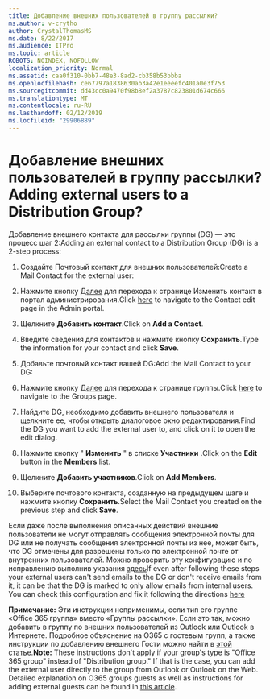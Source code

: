 ```yaml
---
title: Добавление внешних пользователей в группу рассылки?
ms.author: v-crytho
author: CrystalThomasMS
ms.date: 8/22/2017
ms.audience: ITPro
ms.topic: article
ROBOTS: NOINDEX, NOFOLLOW
localization_priority: Normal
ms.assetid: caa0f310-0bb7-48e3-8ad2-cb358b53bbba
ms.openlocfilehash: ce67797a1838630ab3a42e1eeeefc401a0e3f753
ms.sourcegitcommit: dd43cc0a9470f98b8ef2a3787c823801d674c666
ms.translationtype: MT
ms.contentlocale: ru-RU
ms.lasthandoff: 02/12/2019
ms.locfileid: "29906889"
---
```

# <a name="adding-external-users-to-a-distribution-group"></a><span data-ttu-id="eda3a-102">Добавление внешних пользователей в группу рассылки?</span><span class="sxs-lookup"><span data-stu-id="eda3a-102">Adding external users to a Distribution Group?</span></span>

<span data-ttu-id="eda3a-103">Добавление внешнего контакта для рассылки группы (DG) — это процесс шаг 2:</span><span class="sxs-lookup"><span data-stu-id="eda3a-103">Adding an external contact to a Distribution Group (DG) is a 2-step process:</span></span>
  
1. <span data-ttu-id="eda3a-104">Создайте Почтовый контакт для внешних пользователей:</span><span class="sxs-lookup"><span data-stu-id="eda3a-104">Create a Mail Contact for the external user:</span></span>
    
1. <span data-ttu-id="eda3a-105">Нажмите кнопку [Далее](https://admin.microsoft.com/adminportal/home#/Contact) для перехода к странице Изменить контакт в портал администрирования.</span><span class="sxs-lookup"><span data-stu-id="eda3a-105">Click [here](https://admin.microsoft.com/adminportal/home#/Contact) to navigate to the Contact edit page in the Admin portal.</span></span> 
    
2. <span data-ttu-id="eda3a-106">Щелкните **Добавить контакт**.</span><span class="sxs-lookup"><span data-stu-id="eda3a-106">Click on **Add a Contact**.</span></span>
    
3. <span data-ttu-id="eda3a-107">Введите сведения для контактов и нажмите кнопку **Сохранить**.</span><span class="sxs-lookup"><span data-stu-id="eda3a-107">Type the information for your contact and click **Save**.</span></span>
    
2. <span data-ttu-id="eda3a-108">Добавьте почтовый контакт вашей DG:</span><span class="sxs-lookup"><span data-stu-id="eda3a-108">Add the Mail Contact to your DG:</span></span>
    
1. <span data-ttu-id="eda3a-109">Нажмите кнопку [Далее](https://admin.microsoft.com/adminportal/home#/groups) для перехода к странице группы.</span><span class="sxs-lookup"><span data-stu-id="eda3a-109">Click [here](https://admin.microsoft.com/adminportal/home#/groups) to navigate to the Groups page.</span></span> 
    
2. <span data-ttu-id="eda3a-110">Найдите DG, необходимо добавить внешнего пользователя и щелкните ее, чтобы открыть диалоговое окно редактирования.</span><span class="sxs-lookup"><span data-stu-id="eda3a-110">Find the DG you want to add the external user to, and click on it to open the edit dialog.</span></span>
    
3. <span data-ttu-id="eda3a-111">Нажмите кнопку " **Изменить** " в списке **Участники** .</span><span class="sxs-lookup"><span data-stu-id="eda3a-111">Click on the **Edit** button in the **Members** list.</span></span> 
    
4. <span data-ttu-id="eda3a-112">Щелкните **Добавить участников**.</span><span class="sxs-lookup"><span data-stu-id="eda3a-112">Click on **Add Members**.</span></span>
    
5. <span data-ttu-id="eda3a-113">Выберите почтового контакта, созданную на предыдущем шаге и нажмите кнопку **Сохранить**.</span><span class="sxs-lookup"><span data-stu-id="eda3a-113">Select the Mail Contact you created on the previous step and click **Save**.</span></span>
    
<span data-ttu-id="eda3a-p101">Если даже после выполнения описанных действий внешние пользователи не могут отправлять сообщения электронной почты для DG или не получать сообщения электронной почты из нее, может быть, что DG отмечены для разрешены только по электронной почте от внутренних пользователей. Можно проверить эту конфигурацию и по исправлению выполнив указания [здесь](https://support.office.com/article/Fix-email-delivery-issues-for-error-code-5-7-133-in-Office-365-991abc19-7756-438f-abcb-39f69b80f284.aspx)</span><span class="sxs-lookup"><span data-stu-id="eda3a-p101">If even after following these steps your external users can't send emails to the DG or don't receive emails from it, it can be that the DG is marked to only allow emails from internal users. You can check this configuration and fix it following the directions [here](https://support.office.com/article/Fix-email-delivery-issues-for-error-code-5-7-133-in-Office-365-991abc19-7756-438f-abcb-39f69b80f284.aspx)</span></span>
  
 <span data-ttu-id="eda3a-p102">**Примечание:** Эти инструкции неприменимы, если тип его группе «Office 365 группа» вместо «Группы рассылки». Если это так, можно добавить в группу по внешних пользователей из Outlook или Outlook в Интернете. Подробное объяснение на O365 с гостевым групп, а также инструкции по добавлению внешнего Гости можно найти в [этой статье](https://support.office.com/article/Guest-access-in-Office-365-Groups-bfc7a840-868f-4fd6-a390-f347bf51aff6.aspx).</span><span class="sxs-lookup"><span data-stu-id="eda3a-p102">**Note:** These instructions don't apply if your group's type is "Office 365 group" instead of "Distribution group." If that is the case, you can add the external user directly to the group from Outlook or Outlook on the Web. Detailed explanation on O365 groups guests as well as instructions for adding external guests can be found in [this article](https://support.office.com/article/Guest-access-in-Office-365-Groups-bfc7a840-868f-4fd6-a390-f347bf51aff6.aspx).</span></span>
  

